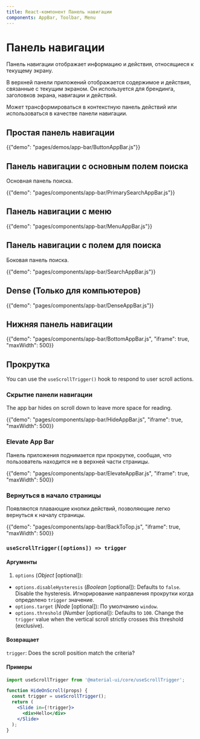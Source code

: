 ```yaml
---
title: React-компонент Панель навигации
components: AppBar, Toolbar, Menu
---
```


# Панель навигации

<p class="description">Панель навигации отображает информацию и действия, относящиеся к текущему экрану.</p>

В [](https://material.io/design/components/app-bars-top.html)верхней панели приложений</a> отображается содержимое и действия, связанные с текущим экраном. Он используется для брендинга, заголовков экрана, навигации и действий.

Может трансформироваться в контекстную панель действий или использоваться в качестве панели навигации.

## Простая панель навигации

{{"demo": "pages/demos/app-bar/ButtonAppBar.js"}}

## Панель навигации с основным полем поиска

Основная панель поиска.

{{"demo": "pages/components/app-bar/PrimarySearchAppBar.js"}}

## Панель навигации с меню

{{"demo": "pages/components/app-bar/MenuAppBar.js"}}

## Панель навигации с полем для поиска

Боковая панель поиска.

{{"demo": "pages/components/app-bar/SearchAppBar.js"}}

## Dense (Только для компьютеров)

{{"demo": "pages/components/app-bar/DenseAppBar.js"}}

## Нижняя панель навигации

{{"demo": "pages/components/app-bar/BottomAppBar.js", "iframe": true, "maxWidth": 500}}

## Прокрутка

You can use the `useScrollTrigger()` hook to respond to user scroll actions.

### Скрытие панели навигации

The app bar hides on scroll down to leave more space for reading.

{{"demo": "pages/components/app-bar/HideAppBar.js", "iframe": true, "maxWidth": 500}}

### Elevate App Bar

Панель приложения поднимается при прокрутке, сообщая, что пользователь находится не в верхней части страницы.

{{"demo": "pages/components/app-bar/ElevateAppBar.js", "iframe": true, "maxWidth": 500}}

### Вернуться в начало страницы

Появляются плавающие кнопки действий, позволяющие легко вернуться к началу страницы.

{{"demo": "pages/components/app-bar/BackToTop.js", "iframe": true, "maxWidth": 500}}

### `useScrollTrigger([options]) => trigger`

#### Аргументы

1. `options` (*Object* [optional]):

- `options.disableHysteresis` (*Boolean* [optional]): Defaults to `false`. Disable the hysteresis. Игнорирование направления прокрутки когда определено `trigger` значение.
- `options.target` (*Node* [optional]): По умолчанию `window`.
- `options.threshold` (*Number* [optional]): Defaults to `100`. Change the `trigger` value when the vertical scroll strictly crosses this threshold (exclusive).

#### Возвращает

`trigger`: Does the scroll position match the criteria?

#### Примеры

```jsx
import useScrollTrigger from '@material-ui/core/useScrollTrigger';

function HideOnScroll(props) {
  const trigger = useScrollTrigger();
  return (
    <Slide in={!trigger}>
      <div>Hello</div>
    </Slide>
  );
}
```